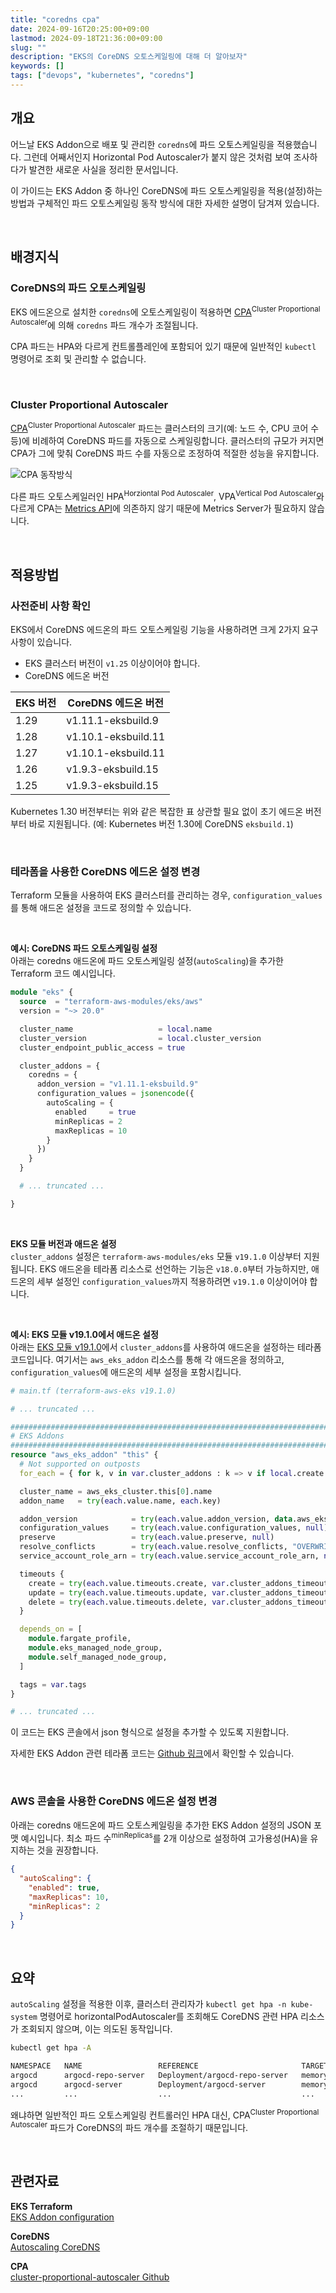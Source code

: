 ```yaml
---
title: "coredns cpa"
date: 2024-09-16T20:25:00+09:00
lastmod: 2024-09-18T21:36:00+09:00
slug: ""
description: "EKS의 CoreDNS 오토스케일링에 대해 더 알아보자"
keywords: []
tags: ["devops", "kubernetes", "coredns"]
---
```


## 개요

어느날 EKS Addon으로 배포 및 관리한 `coredns`에 파드 오토스케일링을 적용했습니다. 그런데 어째서인지 Horizontal Pod Autoscaler가 붙지 않은 것처럼 보여 조사하다가 발견한 새로운 사실을 정리한 문서입니다.

이 가이드는 EKS Addon 중 하나인 CoreDNS에 파드 오토스케일링을 적용(설정)하는 방법과 구체적인 파드 오토스케일링 동작 방식에 대한 자세한 설명이 담겨져 있습니다.

&nbsp;

## 배경지식

### CoreDNS의 파드 오토스케일링

EKS 에드온으로 설치한 `coredns`에 오토스케일링이 적용하면 [CPA](https://github.com/kubernetes-sigs/cluster-proportional-autoscaler)<sup>Cluster Proportional Autoscaler</sup>에 의해 `coredns` 파드 개수가 조절됩니다.

CPA 파드는 HPA와 다르게 컨트롤플레인에 포함되어 있기 때문에 일반적인 `kubectl` 명령어로 조회 및 관리할 수 없습니다.

&nbsp;

### Cluster Proportional Autoscaler

[CPA](https://github.com/kubernetes-sigs/cluster-proportional-autoscaler)<sup>Cluster Proportional Autoscaler</sup> 파드는 클러스터의 크기(예: 노드 수, CPU 코어 수 등)에 비례하여 CoreDNS 파드를 자동으로 스케일링합니다. 클러스터의 규모가 커지면 CPA가 그에 맞춰 CoreDNS 파드 수를 자동으로 조정하여 적절한 성능을 유지합니다.

![CPA 동작방식](./1.png)

다른 파드 오토스케일러인 HPA<sup>Horziontal Pod Autoscaler</sup>, VPA<sup>Vertical Pod Autoscaler</sup>와 다르게 CPA는 [Metrics API](https://kubernetes.io/docs/tasks/debug/debug-cluster/resource-metrics-pipeline/)에 의존하지 않기 때문에 Metrics Server가 필요하지 않습니다.

&nbsp;

## 적용방법

### 사전준비 사항 확인

EKS에서 CoreDNS 에드온의 파드 오토스케일링 기능을 사용하려면 크게 2가지 요구사항이 있습니다.

- EKS 클러스터 버전이 `v1.25` 이상이어야 합니다.
- CoreDNS 에드온 버전

| EKS 버전 | CoreDNS 에드온 버전 |
|---------|------------------|
| 1.29    | v1.11.1-eksbuild.9 |
| 1.28    | v1.10.1-eksbuild.11 |
| 1.27    | v1.10.1-eksbuild.11 |
| 1.26    | v1.9.3-eksbuild.15 |
| 1.25    | v1.9.3-eksbuild.15 |

Kubernetes 1.30 버전부터는 위와 같은 복잡한 표 상관할 필요 없이 초기 에드온 버전부터 바로 지원됩니다. (예: Kubernetes 버전 1.30에 CoreDNS `eksbuild.1`)

&nbsp;

### 테라폼을 사용한 CoreDNS 에드온 설정 변경

Terraform 모듈을 사용하여 EKS 클러스터를 관리하는 경우, `configuration_values`를 통해 애드온 설정을 코드로 정의할 수 있습니다.

&nbsp;

**예시: CoreDNS 파드 오토스케일링 설정**  
아래는 coredns 애드온에 파드 오토스케일링 설정(`autoScaling`)을 추가한 Terraform 코드 예시입니다.

```terraform
module "eks" {
  source  = "terraform-aws-modules/eks/aws"
  version = "~> 20.0"

  cluster_name                   = local.name
  cluster_version                = local.cluster_version
  cluster_endpoint_public_access = true

  cluster_addons = {
    coredns = {
      addon_version = "v1.11.1-eksbuild.9"
      configuration_values = jsonencode({
        autoScaling = {
          enabled     = true
          minReplicas = 2
          maxReplicas = 10
        }
      })
    }
  }

  # ... truncated ...

}
```

&nbsp;

**EKS 모듈 버전과 애드온 설정**  
`cluster_addons` 설정은 `terraform-aws-modules/eks` 모듈 `v19.1.0` 이상부터 지원됩니다. EKS 애드온을 테라폼 리소스로 선언하는 기능은 `v18.0.0`부터 가능하지만, 애드온의 세부 설정인 `configuration_values`까지 적용하려면 `v19.1.0` 이상이어야 합니다.

&nbsp;

**예시: EKS 모듈 v19.1.0에서 애드온 설정**  
아래는 [EKS 모듈 v19.1.0](https://github.com/terraform-aws-modules/terraform-aws-eks/blob/v19.1.0/main.tf#L378)에서 `cluster_addons`를 사용하여 애드온을 설정하는 테라폼 코드입니다. 여기서는 `aws_eks_addon` 리소스를 통해 각 애드온을 정의하고, `configuration_values`에 애드온의 세부 설정을 포함시킵니다.

```terraform
# main.tf (terraform-aws-eks v19.1.0)

# ... truncated ...

################################################################################
# EKS Addons
################################################################################
resource "aws_eks_addon" "this" {
  # Not supported on outposts
  for_each = { for k, v in var.cluster_addons : k => v if local.create && !local.create_outposts_local_cluster }

  cluster_name = aws_eks_cluster.this[0].name
  addon_name   = try(each.value.name, each.key)

  addon_version            = try(each.value.addon_version, data.aws_eks_addon_version.this[each.key].version)
  configuration_values     = try(each.value.configuration_values, null)
  preserve                 = try(each.value.preserve, null)
  resolve_conflicts        = try(each.value.resolve_conflicts, "OVERWRITE")
  service_account_role_arn = try(each.value.service_account_role_arn, null)

  timeouts {
    create = try(each.value.timeouts.create, var.cluster_addons_timeouts.create, null)
    update = try(each.value.timeouts.update, var.cluster_addons_timeouts.update, null)
    delete = try(each.value.timeouts.delete, var.cluster_addons_timeouts.delete, null)
  }

  depends_on = [
    module.fargate_profile,
    module.eks_managed_node_group,
    module.self_managed_node_group,
  ]

  tags = var.tags
}

# ... truncated ...
```

이 코드는 EKS 콘솔에서 json 형식으로 설정을 추가할 수 있도록 지원합니다.

자세한 EKS Addon 관련 테라폼 코드는 [Github 링크](https://github.com/terraform-aws-modules/terraform-aws-eks/blob/v19.1.0/main.tf#L378)에서 확인할 수 있습니다.

&nbsp;

### AWS 콘솔을 사용한 CoreDNS 에드온 설정 변경

아래는 coredns 애드온에 파드 오토스케일링을 추가한 EKS Addon 설정의 JSON 포맷 예시입니다. 최소 파드 수<sup>minReplicas</sup>를 2개 이상으로 설정하여 고가용성(HA)을 유지하는 것을 권장합니다.

```json
{
  "autoScaling": {
    "enabled": true,
    "maxReplicas": 10,
    "minReplicas": 2
  }
}
```

&nbsp;

## 요약

`autoScaling` 설정을 적용한 이후, 클러스터 관리자가 `kubectl get hpa -n kube-system` 명령어로 horizontalPodAutoscaler를 조회해도 CoreDNS 관련 HPA 리소스가 조회되지 않으며, 이는 의도된 동작입니다.

```bash
kubectl get hpa -A
```

```bash
NAMESPACE   NAME                 REFERENCE                       TARGETS                                     MINPODS   MAXPODS   REPLICAS   AGE
argocd      argocd-repo-server   Deployment/argocd-repo-server   memory: <unknown>/60%, cpu: <unknown>/60%   1         10        4          3h14m
argocd      argocd-server        Deployment/argocd-server        memory: <unknown>/80%, cpu: <unknown>/80%   1         5         5          3h14m
...         ...                  ...                             ...                                         ...       ...       ...        ...
```

왜냐하면 일반적인 파드 오토스케일링 컨트롤러인 HPA 대신, CPA<sup>Cluster Proportional Autoscaler</sup> 파드가 CoreDNS의 파드 개수를 조절하기 때문입니다.

&nbsp;

## 관련자료

**EKS Terraform**  
[EKS Addon configuration](https://github.com/terraform-aws-modules/terraform-aws-eks/blob/v19.1.0/main.tf#L378)

**CoreDNS**  
[Autoscaling CoreDNS](https://docs.aws.amazon.com/eks/latest/userguide/coredns-autoscaling.html#coredns-autoscaling-prereqs)

**CPA**  
[cluster-proportional-autoscaler Github](https://github.com/kubernetes-sigs/cluster-proportional-autoscaler)

